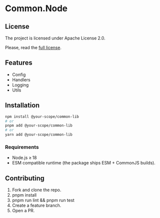 # Common.Node

## License

The project is licensed under Apache License 2.0.

Please, read the [full license](https://github.com/Onededios/Common.Node/blob/main/LICENSE).

## Features

- Config
- Handlers
- Logging
- Utils

## Installation

```bash
npm install @your-scope/common-lib
# or
pnpm add @your-scope/common-lib
# or
yarn add @your-scope/common-lib
```

### Requirements

- Node.js ≥ 18
- ESM compatible runtime (the package ships ESM + CommonJS builds).

## Contributing

1. Fork and clone the repo.
2. pnpm install
3. pnpm run lint && pnpm run test
4. Create a feature branch.
5. Open a PR.
